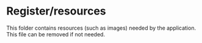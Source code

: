 # Register/resources

This folder contains resources (such as images) needed by the application. This file can
be removed if not needed.
